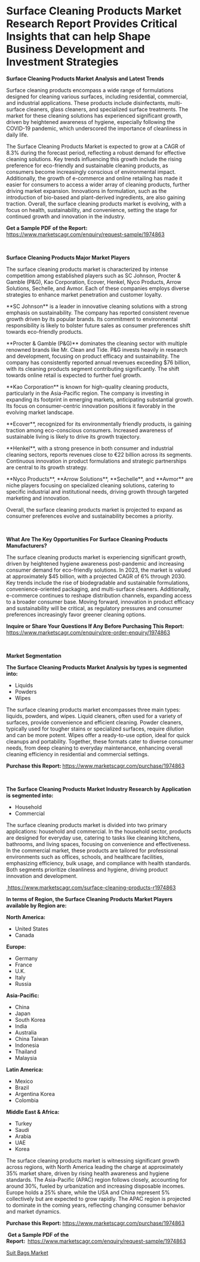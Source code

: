 <p><h1>Surface Cleaning Products Market Research Report Provides Critical Insights that can help Shape Business Development and Investment Strategies</h1></p><p><strong>Surface Cleaning Products Market Analysis and Latest Trends</strong></p>
<p><p>Surface cleaning products encompass a wide range of formulations designed for cleaning various surfaces, including residential, commercial, and industrial applications. These products include disinfectants, multi-surface cleaners, glass cleaners, and specialized surface treatments. The market for these cleaning solutions has experienced significant growth, driven by heightened awareness of hygiene, especially following the COVID-19 pandemic, which underscored the importance of cleanliness in daily life.</p><p>The Surface Cleaning Products Market is expected to grow at a CAGR of 8.3% during the forecast period, reflecting a robust demand for effective cleaning solutions. Key trends influencing this growth include the rising preference for eco-friendly and sustainable cleaning products, as consumers become increasingly conscious of environmental impact. Additionally, the growth of e-commerce and online retailing has made it easier for consumers to access a wider array of cleaning products, further driving market expansion. Innovations in formulation, such as the introduction of bio-based and plant-derived ingredients, are also gaining traction. Overall, the surface cleaning products market is evolving, with a focus on health, sustainability, and convenience, setting the stage for continued growth and innovation in the industry.</p></p>
<p><strong>Get a Sample PDF of the Report:&nbsp;</strong> <a href="https://www.marketscagr.com/enquiry/request-sample/1974863?utm_campaign=3292&utm_medium=2&utm_source=Github&utm_content=ia&utm_term=05042025&utm_id=surface-cleaning-products">https://www.marketscagr.com/enquiry/request-sample/1974863</a></p>
<p>&nbsp;</p>
<p><strong>Surface Cleaning Products Major Market Players</strong></p>
<p><p>The surface cleaning products market is characterized by intense competition among established players such as SC Johnson, Procter & Gamble (P&G), Kao Corporation, Ecover, Henkel, Nyco Products, Arrow Solutions, Sechelle, and Avmor. Each of these companies employs diverse strategies to enhance market penetration and customer loyalty.</p><p>**SC Johnson** is a leader in innovative cleaning solutions with a strong emphasis on sustainability. The company has reported consistent revenue growth driven by its popular brands. Its commitment to environmental responsibility is likely to bolster future sales as consumer preferences shift towards eco-friendly products.</p><p>**Procter & Gamble (P&G)** dominates the cleaning sector with multiple renowned brands like Mr. Clean and Tide. P&G invests heavily in research and development, focusing on product efficacy and sustainability. The company has consistently reported annual revenues exceeding $76 billion, with its cleaning products segment contributing significantly. The shift towards online retail is expected to further fuel growth.</p><p>**Kao Corporation** is known for high-quality cleaning products, particularly in the Asia-Pacific region. The company is investing in expanding its footprint in emerging markets, anticipating substantial growth. Its focus on consumer-centric innovation positions it favorably in the evolving market landscape.</p><p>**Ecover**, recognized for its environmentally friendly products, is gaining traction among eco-conscious consumers. Increased awareness of sustainable living is likely to drive its growth trajectory.</p><p>**Henkel**, with a strong presence in both consumer and industrial cleaning sectors, reports revenues close to €22 billion across its segments. Continuous innovation in product formulations and strategic partnerships are central to its growth strategy.</p><p>**Nyco Products**, **Arrow Solutions**, **Sechelle**, and **Avmor** are niche players focusing on specialized cleaning solutions, catering to specific industrial and institutional needs, driving growth through targeted marketing and innovation.</p><p>Overall, the surface cleaning products market is projected to expand as consumer preferences evolve and sustainability becomes a priority.</p></p>
<p>&nbsp;</p>
<p><strong>What Are The Key Opportunities For Surface Cleaning Products Manufacturers?</strong></p>
<p><p>The surface cleaning products market is experiencing significant growth, driven by heightened hygiene awareness post-pandemic and increasing consumer demand for eco-friendly solutions. In 2023, the market is valued at approximately $45 billion, with a projected CAGR of 6% through 2030. Key trends include the rise of biodegradable and sustainable formulations, convenience-oriented packaging, and multi-surface cleaners. Additionally, e-commerce continues to reshape distribution channels, expanding access to a broader consumer base. Moving forward, innovation in product efficacy and sustainability will be critical, as regulatory pressures and consumer preferences increasingly favor greener cleaning options.</p></p>
<p><strong>Inquire or Share Your Questions If Any Before Purchasing This Report:</strong> <a href="https://www.marketscagr.com/enquiry/pre-order-enquiry/1974863?utm_campaign=3292&utm_medium=2&utm_source=Github&utm_content=ia&utm_term=05042025&utm_id=surface-cleaning-products">https://www.marketscagr.com/enquiry/pre-order-enquiry/1974863</a></p>
<p>&nbsp;</p>
<p><strong>Market Segmentation</strong></p>
<p><strong>The Surface Cleaning Products Market Analysis by types is segmented into:</strong></p>
<p><ul><li>Liquids</li><li>Powders</li><li>Wipes</li></ul></p>
<p><p>The surface cleaning products market encompasses three main types: liquids, powders, and wipes. Liquid cleaners, often used for a variety of surfaces, provide convenience and efficient cleaning. Powder cleaners, typically used for tougher stains or specialized surfaces, require dilution and can be more potent. Wipes offer a ready-to-use option, ideal for quick cleanups and portability. Together, these formats cater to diverse consumer needs, from deep cleaning to everyday maintenance, enhancing overall cleaning efficiency in residential and commercial settings.</p></p>
<p><strong>Purchase this Report:&nbsp;</strong><a href="https://www.marketscagr.com/purchase/1974863?utm_campaign=3292&utm_medium=2&utm_source=Github&utm_content=ia&utm_term=05042025&utm_id=surface-cleaning-products">https://www.marketscagr.com/purchase/1974863</a></p>
<p>&nbsp;</p>
<p><strong>The Surface Cleaning Products Market Industry Research by Application is segmented into:</strong></p>
<p><ul><li>Household</li><li>Commercial</li></ul></p>
<p><p>The surface cleaning products market is divided into two primary applications: household and commercial. In the household sector, products are designed for everyday use, catering to tasks like cleaning kitchens, bathrooms, and living spaces, focusing on convenience and effectiveness. In the commercial market, these products are tailored for professional environments such as offices, schools, and healthcare facilities, emphasizing efficiency, bulk usage, and compliance with health standards. Both segments prioritize cleanliness and hygiene, driving product innovation and development.</p></p>
<p><a href="https://www.marketscagr.com/surface-cleaning-products-r1974863?utm_campaign=3292&utm_medium=2&utm_source=Github&utm_content=ia&utm_term=05042025&utm_id=surface-cleaning-products">&nbsp;https://www.marketscagr.com/surface-cleaning-products-r1974863</a></p>
<p><strong>In terms of Region, the Surface Cleaning Products Market Players available by Region are:</strong></p>
<p>
    <p> <strong> North America: </strong>
        <ul>
            <li>United States</li>
            <li>Canada</li>
        </ul>
        </p> 
    <p> <strong> Europe: </strong>
        <ul>
            <li>Germany</li>
            <li>France</li>
            <li>U.K.</li>
            <li>Italy</li>
            <li>Russia</li>
        </ul>
        </p> 
    <p> <strong> Asia-Pacific: </strong>
        <ul>
            <li>China</li>
            <li>Japan</li>
            <li>South Korea</li>
            <li>India</li>
            <li>Australia</li>
            <li>China Taiwan</li>
            <li>Indonesia</li>
            <li>Thailand</li>
            <li>Malaysia</li>
        </ul>
        </p> 
    <p> <strong> Latin America: </strong>
        <ul>
            <li>Mexico</li>
            <li>Brazil</li>
            <li>Argentina Korea</li>
            <li>Colombia</li>
        </ul>
        </p> 
    <p> <strong> Middle East & Africa: </strong>
        <ul>
            <li>Turkey</li>
            <li>Saudi</li>
            <li>Arabia</li>
            <li>UAE</li>
            <li>Korea</li>
        </ul>
    </p>
    </p>
<p><p>The surface cleaning products market is witnessing significant growth across regions, with North America leading the charge at approximately 35% market share, driven by rising health awareness and hygiene standards. The Asia-Pacific (APAC) region follows closely, accounting for around 30%, fueled by urbanization and increasing disposable incomes. Europe holds a 25% share, while the USA and China represent 5% collectively but are expected to grow rapidly. The APAC region is projected to dominate in the coming years, reflecting changing consumer behavior and market dynamics.</p></p>
<p><strong>Purchase this Report: </strong><a href="https://www.marketscagr.com/purchase/1974863?utm_campaign=3292&utm_medium=2&utm_source=Github&utm_content=ia&utm_term=05042025&utm_id=surface-cleaning-products">https://www.marketscagr.com/purchase/1974863</a></p>
<p>&nbsp;<strong>Get a Sample PDF of the Report:&nbsp;&nbsp;</strong><a href="https://www.marketscagr.com/enquiry/request-sample/1974863?utm_campaign=3292&utm_medium=2&utm_source=Github&utm_content=ia&utm_term=05042025&utm_id=surface-cleaning-products">https://www.marketscagr.com/enquiry/request-sample/1974863</a></p>
<p><strong></strong></p>
<p><p><a href="https://github.com/shafriusizi/Market-Research-Report-List-1/blob/main/suit-bags-market.md?utm_campaign=3292&utm_medium=2&utm_source=Github&utm_content=ia&utm_term=05042025&utm_id=surface-cleaning-products">Suit Bags Market</a></p></p>